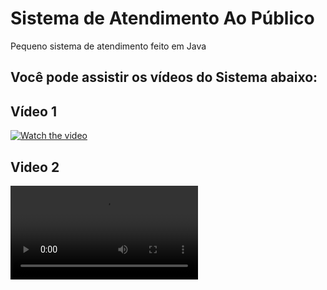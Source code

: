 # Sistema de Atendimento Ao Público
Pequeno sistema de atendimento feito em Java

## Você pode assistir os vídeos do Sistema abaixo:

## Vídeo 1
[![Watch the video](https://i.stack.imgur.com/Vp2cE.png)](https://youtu.be/vt5fpE0bzSY)

## Video 2
![](https://github.com/Baptista64/meu-portifolio/blob/main/videos/2023-08-soap1.mp4)
